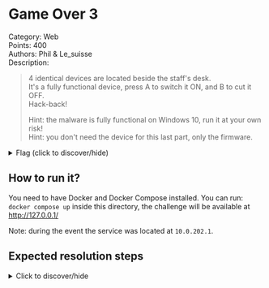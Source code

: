 # Game Over 3
Category: Web  
Points: 400  
Authors: Phil & Le_suisse  
Description:
> 4 identical devices are located beside the staff's desk.  
> It's a fully functional device, press A to switch it ON, and B to cut it OFF.  
> Hack-back!
>  
> Hint: the malware is fully functional on Windows 10, run it at your own risk!  
> Hint: you don't need the device for this last part, only the firmware.  

<details>
    <summary>Flag (click to discover/hide)</summary>
    <p>GH22{ThisWasTheLastStepCongratz}</p>
</details>

## How to run it?
You need to have Docker and Docker Compose installed.
You can run: ``docker compose up`` inside this directory, the challenge will
be available at http://127.0.0.1/

Note: during the event the service was located at `10.0.202.1`.

## Expected resolution steps
<details>
    <summary>Click to discover/hide</summary>

    Reversing the firmware is mandatory.

    The dropper is typed in base64, converted and run with an id from 1 to 255.

    The dropper MD5_sum the ID and use it to communicate to server.

    The server send the payload, a Powershell stealing the WIFI credentials of the guest.

    The credential are sent back to the server.

    The trick is to understand only 255 MD5_sum are valid, and to use action=read gives back the collected datas.

    Brute-forcing the 255 MD5_sum are mandatory to read all the already stored datas, and obtaining the flag.
</details>
